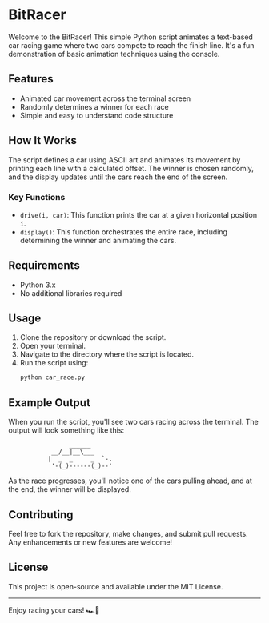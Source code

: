 # BitRacer

Welcome to the BitRacer! This simple Python script animates a text-based car racing game where two cars compete to reach the finish line. It's a fun demonstration of basic animation techniques using the console.

## Features

- Animated car movement across the terminal screen
- Randomly determines a winner for each race
- Simple and easy to understand code structure

## How It Works

The script defines a car using ASCII art and animates its movement by printing each line with a calculated offset. The winner is chosen randomly, and the display updates until the cars reach the end of the screen.

### Key Functions

- `drive(i, car)`: This function prints the car at a given horizontal position `i`.
- `display()`: This function orchestrates the entire race, including determining the winner and animating the cars.

## Requirements

- Python 3.x
- No additional libraries required

## Usage

1. Clone the repository or download the script.
2. Open your terminal.
3. Navigate to the directory where the script is located.
4. Run the script using:
   ```bash
   python car_race.py
   ```

## Example Output

When you run the script, you'll see two cars racing across the terminal. The output will look something like this:

```
                 ______       
            __/__|__\___    
           |  _  _     _  `-.   
            '-(_)------(_)--'
```

As the race progresses, you'll notice one of the cars pulling ahead, and at the end, the winner will be displayed.

## Contributing

Feel free to fork the repository, make changes, and submit pull requests. Any enhancements or new features are welcome!

## License

This project is open-source and available under the MIT License.

---

Enjoy racing your cars! 🏎️💨